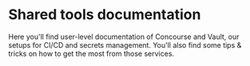 # Shared tools documentation

Here you'll find user-level documentation of Concourse and Vault, our setups for CI/CD and secrets management. You'll also find some tips & tricks on how to get the most from those services.
